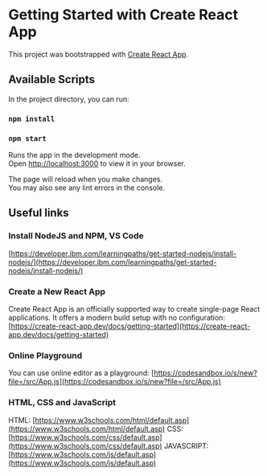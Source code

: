 # Getting Started with Create React App

This project was bootstrapped with [Create React App](https://github.com/facebook/create-react-app).

## Available Scripts

In the project directory, you can run:
### `npm install`

### `npm start`

Runs the app in the development mode.\
Open [http://localhost:3000](http://localhost:3000) to view it in your browser.

The page will reload when you make changes.\
You may also see any lint errors in the console.

## Useful links

### Install NodeJS and NPM, VS Code

[https://developer.ibm.com/learningpaths/get-started-nodejs/install-nodejs/](https://developer.ibm.com/learningpaths/get-started-nodejs/install-nodejs/)

### Create a New React App

Create React App is an officially supported way to create single-page React applications. It offers a modern build setup with no configuration: [https://create-react-app.dev/docs/getting-started](https://create-react-app.dev/docs/getting-started)

### Online Playground

You can use online editor as a playground: [https://codesandbox.io/s/new?file=/src/App.js](https://codesandbox.io/s/new?file=/src/App.js)

### HTML, CSS and JavaScript
HTML: [https://www.w3schools.com/html/default.asp](https://www.w3schools.com/html/default.asp)
CSS: [https://www.w3schools.com/css/default.asp](https://www.w3schools.com/css/default.asp)
JAVASCRIPT: [https://www.w3schools.com/js/default.asp](https://www.w3schools.com/js/default.asp)
